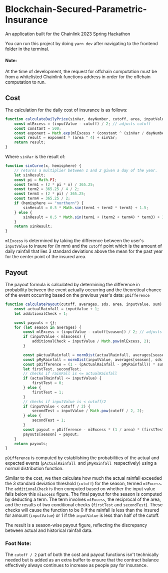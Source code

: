 # Blockchain-Secured-Parametric-Insurance

An application built for the Chainlink 2023 Spring Hackathon

You can run this project by doing `yarn dev` after navigating to the frontend folder in the terminal.

<h4>Note:</h4>

At the time of development, the request for offchain computation must be from a whitelisted Chainlink functions address in order for the offchain computation to run.

<h2>Cost</h2>

The calculation for the daily cost of insurance is as follows:

```javascript
function calculateDailyPrice(sinVar, dayNumber, cutoff, area, inputValue) {
    const mlExcess = (inputValue - cutoff) / 2; // adjusts cutoff
    const constant = 500;
    const exponent = Math.exp(mlExcess * (constant ^ (sinVar / dayNumber)));
    const result = exponent * (area ^ 4) + sinVar;
    return result;
}
```

Where `sinVar` is the result of:

```javascript
function sinCurve(x, hemisphere) {
    // returns a multiplier between 1 and 2 given a day of the year.
    let sinResult;
    const pi = Math.PI;
    const term1 = (2 * pi * x) / 365.25;
    const term2 = 365.25 / 4 / 2;
    const term3 = (2 * pi) / 365.25;
    const term4 = 365.25 / 2;
    if (hemisphere == "northern") {
        sinResult = 0.5 * Math.sin(term1 + term2 * term3) + 1.5;
    } else {
        sinResult = 0.5 * Math.sin(term1 + (term2 + term4) * term3) + 1.5;
    }
    return sinResult;
}
```

`mlExcess` is determined by taking the difference between the user's `inputValue` to insure for (in mm) and the `cutoff` point which is the amount of daily rainfall that lies 3 standard deviations above the mean for the past year for the center point of the insured area.

<h2>Payout</h2>

The payout formula is calculated by determining the difference in probability between the event actually occurring and the theoretical chance of the event occurring based on the previous year's data: `pDifference`

```javascript
function calculatePayout(cutoff, averages, sds, area, inputValue, sum) {
    const actualRainfall = inputValue + 1;
    let additionalCheck = 1;

    const payouts = {};
    for (let season in averages) {
        const mlExcess = (inputValue - cutoff[season]) / 2; // adjusts cutoff
        if (inputValue < mlExcess) {
            additionalCheck = inputValue / Math.pow(mlExcess, 2);
        }

        const pActualRainfall = normDist(actualRainfall, averages[season], sds[season], true);
        const pMyRainfall = normDist(inputValue, averages[season], sds[season], true);
        const pDifference = (1 - (pActualRainfall - pMyRainfall)) * sum;
        let firstTest, secondTest;
        // checks if rainFall is <= actualRainfall
        if (actualRainfall <= inputValue) {
            firstTest = 0;
        } else {
            firstTest = 1;
        }
        // checks if inputValue is < cutoff/2
        if (inputValue < cutoff / 2) {
            secondTest = inputValue / Math.pow(cutoff / 2, 2);
        } else {
            secondTest = 1;
        }
        const payout = pDifference - mlExcess * (1 / area) * (firstTest * secondTest);
        payouts[season] = payout;
    }
    return payouts;
}
```

`pDifference` is computed by establishing the probabilities of the actual and expected events (`pActualRainfall `and `pMyRainfall `respectively) using a normal distribution function.

Similar to the cost, we then calculate how much the actual rainfall exceeded the 3 standard deviation threshold (`cutoff`) for the season, termed `mlExcess`. The `additionalCheck` is then computed based on whether the input value falls below this `mlExcess` figure. The final payout for the season is computed by deducting a term. The term involves `mlExcess`, the reciprocal of the area, and the results of two conditional checks (`firstTest` and `secondTest`). These checks will cause the function to be 0 if the rainfall is less than the insured for amount (`inputValue`) or 1 if the `inputValue` is less than half of the cutoff.

The result is a season-wise payout figure, reflecting the discrepancy between actual and historical rainfall data.

<h3>Foot Note:</h3>

The `cutoff / 2` part of both the cost and payout functions isn't technically needed but is added as an extra buffer to ensure that the contract balance effectively always continues to increase as people pay for insurance.
